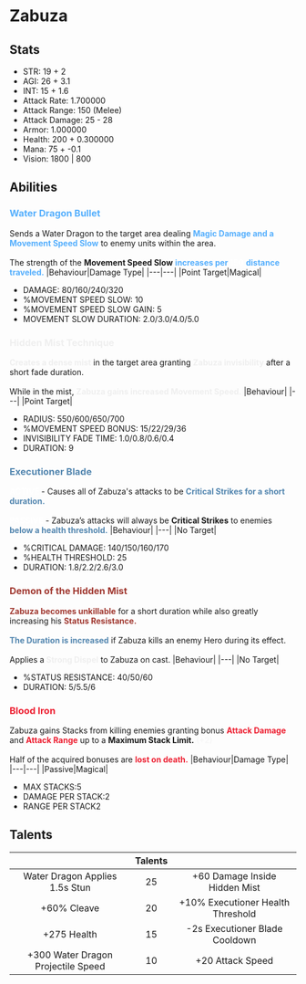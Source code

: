 # Zabuza
## Stats
- STR: 19 + 2
- AGI: 26 + 3.1
- INT: 15 + 1.6
- Attack Rate: 1.700000
- Attack Range: 150 (Melee)
- Attack Damage: 25 - 28
- Armor: 1.000000
- Health: 200 + 0.300000
- Mana: 75 + -0.1
- Vision: 1800 | 800
## Abilities
### <b><font color='#55AFFD'> Water Dragon Bullet </font></b>
Sends a Water Dragon to the target area dealing <b><font color='#55AFFD'>Magic Damage and a Movement Speed Slow</font></b> to enemy units within the area. <br><br>The strength of the <b>Movement Speed Slow</b> <b><font color='#55AFFD'>increases per </font></b><b><font color='#FFFFFF'>150</font></b> <b><font color='#55AFFD'>distance traveled.</font></b>
|Behaviour|Damage Type|
|---|---|
|Point Target|Magical|

- DAMAGE: 80/160/240/320
- %MOVEMENT SPEED SLOW: 10
- %MOVEMENT SPEED SLOW GAIN: 5
- MOVEMENT SLOW DURATION: 2.0/3.0/4.0/5.0
### <b><font color='#EFEFEF'> Hidden Mist Technique </font></b>
<b><font color='#EFEFEF'>Creates a dense mist</font></b> in the target area granting <b><font color='#EFEFEF'>Zabuza invisibility</font></b> after a short fade duration. <br><br> While in the mist, <b><font color='#EFEFEF'>Zabuza gains increased Movement Speed.</font></b>
|Behaviour|
|---|
|Point Target|

- RADIUS: 550/600/650/700
- %MOVEMENT SPEED BONUS: 15/22/29/36
- INVISIBILITY FADE TIME: 1.0/0.8/0.6/0.4
- DURATION: 9
### <b><font color='#5386AF'> Executioner Blade </font></b>
<b><font color='#FFFFFF'>ACTIVE </font></b>- Causes all of Zabuza's attacks to be <b><font color='#5386AF'>Critical Strikes for a short duration.</font></b> <br><br> <b><font color='#FFFFFF'>PASSIVE</font></b> - Zabuza’s attacks will always be <b>Critical Strikes</b> to enemies <b><font color='#5386AF'>below a health threshold.</font></b>
|Behaviour|
|---|
|No Target|

- %CRITICAL DAMAGE: 140/150/160/170
- %HEALTH THRESHOLD: 25
- DURATION: 1.8/2.2/2.6/3.0
### <b><font color='#A03830'> Demon of the Hidden Mist </font></b>
<b><font color='#A03830'>Zabuza becomes unkillable</font></b> for a short duration while also greatly increasing his <b><font color='#A03830'>Status Resistance.</font></b> <br><br> </font></b> <b><font color='#5386AF'>The Duration is increased</font></b> if Zabuza kills an enemy Hero during its effect. <br><br> Applies a<b><font color='#EFEFEF'> Strong Dispel</font></b> to Zabuza on cast.
|Behaviour|
|---|
|No Target|

- %STATUS RESISTANCE: 40/50/60
- DURATION: 5/5.5/6
### <b><font color='#ed1f31'>Blood Iron</font></b>
Zabuza gains Stacks from killing enemies granting bonus <b><font color='#ed1f31'>Attack Damage</font></b> and <b><font color='#ed1f31'>Attack Range</font></b> up to a <b>Maximum Stack Limit.</b> <b><font color='#F7F7F7'>(+2)</font></b> <br><br> Half of the acquired bonuses are <b><font color='#ed1f31'>lost on death.</font></b>
|Behaviour|Damage Type|
|---|---|
|Passive|Magical|

- MAX STACKS:5
- DAMAGE PER STACK:2
- RANGE PER STACK2
## Talents
| | Talents | |
| :---: | :---: | :---: |
| Water Dragon Applies 1.5s Stun | 25 | +60 Damage Inside Hidden Mist |
| +60% Cleave | 20 | +10% Executioner Health Threshold |
| +275 Health | 15 | -2s Executioner Blade Cooldown |
| +300 Water Dragon Projectile Speed | 10 | +20 Attack Speed |

